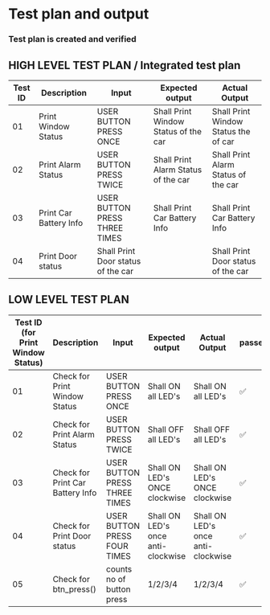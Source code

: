 # Test plan and output

### Test plan is created and verified

## HIGH LEVEL TEST PLAN / Integrated test plan

| Test ID | Description | Input | Expected output | Actual Output | 
| --- | --- | --- | --- | --- | 
| 01 | Print Window Status | USER BUTTON PRESS ONCE  | Shall Print Window Status of the car | Shall Print Window Status the of car  | 
| 02 | Print Alarm Status | USER BUTTON PRESS TWICE | Shall Print Alarm Status of the car |  Shall Print Alarm Status of the car | 
| 03 | Print Car Battery Info | USER BUTTON PRESS THREE TIMES | Shall Print Car Battery Info | Shall Print Car Battery Info |
| 04 | Print Door status | Shall Print Door status of the car |  | Shall Print Door status of the car  |



## LOW LEVEL TEST PLAN

| Test ID (for Print Window Status)| Description | Input | Expected output | Actual Output | passed/not |
| --- | --- | --- | --- | --- | --- |
| 01 | Check for Print Window Status | USER BUTTON PRESS ONCE  | Shall ON all LED's  | Shall ON all LED's  | ✅ |
| 02 | Check for Print Alarm Status | USER BUTTON PRESS TWICE  | Shall OFF all LED's  | Shall OFF all LED's  | ✅ |
| 03 | Check for Print Car Battery Info | USER BUTTON PRESS THREE TIMES | Shall ON LED's ONCE clockwise  |  Shall ON LED's ONCE clockwise  | ✅ |
| 04 | Check for Print Door status | USER BUTTON PRESS FOUR TIMES | Shall ON LED's once anti-clockwise  |  Shall ON LED's once anti-clockwise  | ✅ |
| 05 | Check for btn_press() | counts no of button press  | 1/2/3/4 | 1/2/3/4 | ✅ |


